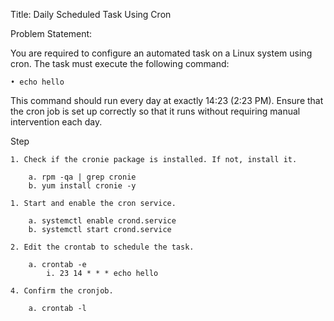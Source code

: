 Title:  Daily Scheduled Task Using Cron


Problem Statement:

You are required to configure an automated task on a Linux system using cron. The task must execute the following command:

	• echo hello

This command should run every day at exactly 14:23 (2:23 PM). Ensure that the cron job is set up correctly so that it runs without requiring manual intervention each day.



Step

	1. Check if the cronie package is installed. If not, install it.
	
		a. rpm -qa | grep cronie
		b. yum install cronie -y

	1. Start and enable the cron service.
	
		a. systemctl enable crond.service
		b. systemctl start crond.service
	
	2. Edit the crontab to schedule the task.
	
		a. crontab -e
			i. 23 14 * * * echo hello

	4. Confirm the cronjob.
	
		a. crontab -l
